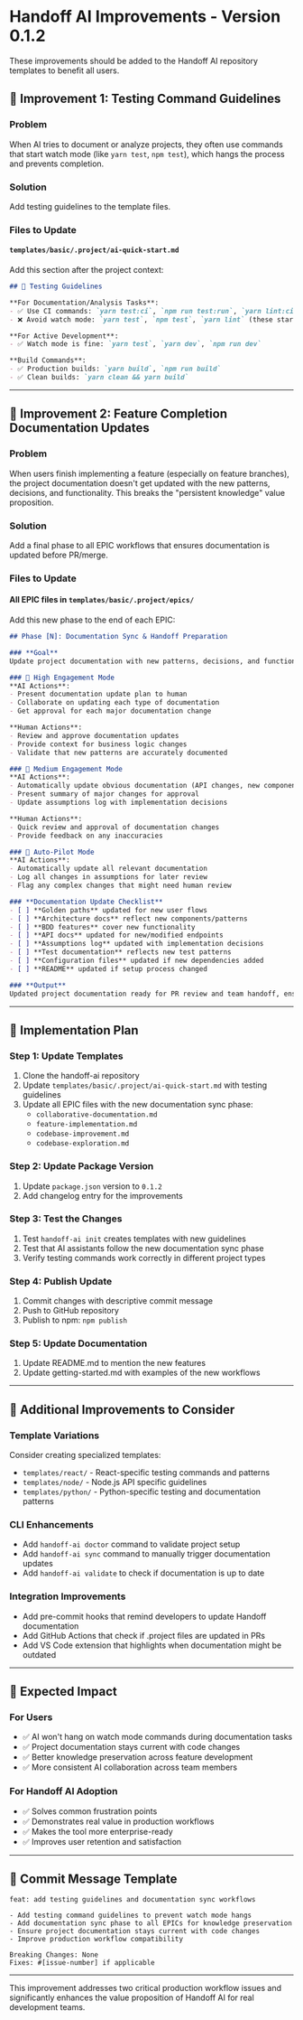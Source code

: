 # Handoff AI Improvements - Version 0.1.2

These improvements should be added to the Handoff AI repository templates to benefit all users.

## 🎯 Improvement 1: Testing Command Guidelines

### **Problem**
When AI tries to document or analyze projects, they often use commands that start watch mode (like `yarn test`, `npm test`), which hangs the process and prevents completion.

### **Solution**
Add testing guidelines to the template files.

### **Files to Update**

#### `templates/basic/.project/ai-quick-start.md`
Add this section after the project context:

```markdown
## 🧪 Testing Guidelines

**For Documentation/Analysis Tasks**:
- ✅ Use CI commands: `yarn test:ci`, `npm run test:run`, `yarn lint:ci`
- ❌ Avoid watch mode: `yarn test`, `npm test`, `yarn lint` (these start watch mode)

**For Active Development**:
- ✅ Watch mode is fine: `yarn test`, `yarn dev`, `npm run dev`

**Build Commands**:
- ✅ Production builds: `yarn build`, `npm run build`
- ✅ Clean builds: `yarn clean && yarn build`
```

---

## 🎯 Improvement 2: Feature Completion Documentation Updates

### **Problem**
When users finish implementing a feature (especially on feature branches), the project documentation doesn't get updated with the new patterns, decisions, and functionality. This breaks the "persistent knowledge" value proposition.

### **Solution**
Add a final phase to all EPIC workflows that ensures documentation is updated before PR/merge.

### **Files to Update**

#### All EPIC files in `templates/basic/.project/epics/`
Add this new phase to the end of each EPIC:

```markdown
## Phase [N]: Documentation Sync & Handoff Preparation

### **Goal**
Update project documentation with new patterns, decisions, and functionality before PR/merge, ensuring knowledge is preserved for future AI sessions and team members.

### 🤝 High Engagement Mode
**AI Actions**:
- Present documentation update plan to human
- Collaborate on updating each type of documentation
- Get approval for each major documentation change

**Human Actions**:
- Review and approve documentation updates
- Provide context for business logic changes
- Validate that new patterns are accurately documented

### 🎯 Medium Engagement Mode
**AI Actions**:
- Automatically update obvious documentation (API changes, new components)
- Present summary of major changes for approval
- Update assumptions log with implementation decisions

**Human Actions**:
- Quick review and approval of documentation changes
- Provide feedback on any inaccuracies

### 🚀 Auto-Pilot Mode
**AI Actions**:
- Automatically update all relevant documentation
- Log all changes in assumptions for later review
- Flag any complex changes that might need human review

### **Documentation Update Checklist**
- [ ] **Golden paths** updated for new user flows
- [ ] **Architecture docs** reflect new components/patterns  
- [ ] **BDD features** cover new functionality
- [ ] **API docs** updated for new/modified endpoints
- [ ] **Assumptions log** updated with implementation decisions
- [ ] **Test documentation** reflects new test patterns
- [ ] **Configuration files** updated if new dependencies added
- [ ] **README** updated if setup process changed

### **Output**
Updated project documentation ready for PR review and team handoff, ensuring the next developer (or AI session) has complete context about the changes made.
```

---

## 🎯 Implementation Plan

### **Step 1: Update Templates**
1. Clone the handoff-ai repository
2. Update `templates/basic/.project/ai-quick-start.md` with testing guidelines
3. Update all EPIC files with the new documentation sync phase:
   - `collaborative-documentation.md`
   - `feature-implementation.md` 
   - `codebase-improvement.md`
   - `codebase-exploration.md`

### **Step 2: Update Package Version**
1. Update `package.json` version to `0.1.2`
2. Add changelog entry for the improvements

### **Step 3: Test the Changes**
1. Test `handoff-ai init` creates templates with new guidelines
2. Test that AI assistants follow the new documentation sync phase
3. Verify testing commands work correctly in different project types

### **Step 4: Publish Update**
1. Commit changes with descriptive commit message
2. Push to GitHub repository
3. Publish to npm: `npm publish`

### **Step 5: Update Documentation**
1. Update README.md to mention the new features
2. Update getting-started.md with examples of the new workflows

---

## 🎯 Additional Improvements to Consider

### **Template Variations**
Consider creating specialized templates:
- `templates/react/` - React-specific testing commands and patterns
- `templates/node/` - Node.js API specific guidelines  
- `templates/python/` - Python-specific testing and documentation patterns

### **CLI Enhancements**
- Add `handoff-ai doctor` command to validate project setup
- Add `handoff-ai sync` command to manually trigger documentation updates
- Add `handoff-ai validate` to check if documentation is up to date

### **Integration Improvements**
- Add pre-commit hooks that remind developers to update Handoff documentation
- Add GitHub Actions that check if .project files are updated in PRs
- Add VS Code extension that highlights when documentation might be outdated

---

## 🎯 Expected Impact

### **For Users**
- ✅ AI won't hang on watch mode commands during documentation tasks
- ✅ Project documentation stays current with code changes
- ✅ Better knowledge preservation across feature development
- ✅ More consistent AI collaboration across team members

### **For Handoff AI Adoption**
- ✅ Solves common frustration points
- ✅ Demonstrates real value in production workflows
- ✅ Makes the tool more enterprise-ready
- ✅ Improves user retention and satisfaction

---

## 🎯 Commit Message Template

```
feat: add testing guidelines and documentation sync workflows

- Add testing command guidelines to prevent watch mode hangs
- Add documentation sync phase to all EPICs for knowledge preservation  
- Ensure project documentation stays current with code changes
- Improve production workflow compatibility

Breaking Changes: None
Fixes: #[issue-number] if applicable
```

---

This improvement addresses two critical production workflow issues and significantly enhances the value proposition of Handoff AI for real development teams.